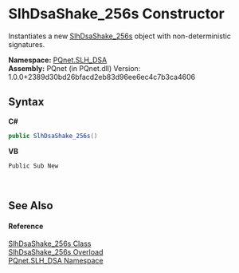 # SlhDsaShake_256s Constructor 
 

Instantiates a new <a href="8c13f6f7-4b2f-4665-b77d-76704319dbc0">SlhDsaShake_256s</a> object with non-deterministic signatures.

**Namespace:**&nbsp;<a href="5a51e981-67fd-0177-2098-034d6071509d">PQnet.SLH_DSA</a><br />**Assembly:**&nbsp;PQnet (in PQnet.dll) Version: 1.0.0+2389d30bd26bfacd2eb83d96ee6ec4c7b3ca4606

## Syntax

**C#**<br />
``` C#
public SlhDsaShake_256s()
```

**VB**<br />
``` VB
Public Sub New
```

<br />

## See Also


#### Reference
<a href="8c13f6f7-4b2f-4665-b77d-76704319dbc0">SlhDsaShake_256s Class</a><br /><a href="f0cc54d1-4d77-04b7-d6b5-4e9227093068">SlhDsaShake_256s Overload</a><br /><a href="5a51e981-67fd-0177-2098-034d6071509d">PQnet.SLH_DSA Namespace</a><br />